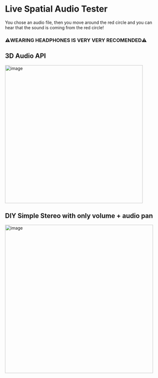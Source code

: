 # Live Spatial Audio Tester
You chose an audio file, then you move around the red circle and you can hear that the sound is coming from the red circle!<br>

### __**⚠️WEARING HEADPHONES IS VERY VERY RECOMENDED⚠️**__

## 3D Audio API
<img width="454" alt="image" src="https://github.com/user-attachments/assets/c21dc789-ea23-4ae5-a6be-52d1fa7b2763" />

## DIY Simple Stereo with only volume + audio pan
<img width="488" alt="image" src="https://github.com/user-attachments/assets/9e27db7b-65df-4608-b39b-8641e2f01d6a" />
